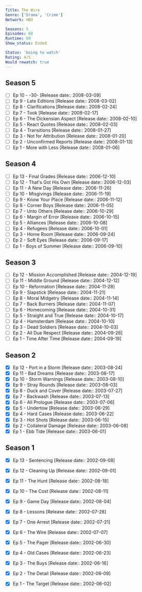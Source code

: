 ```yaml
---
Title: The Wire
Genre: ['Drama', 'Crime']
Network: HBO

Seasons: 5
Episodes: 60
Runtime: 60
Show_status: Ended

Status: 'Going to watch'
Rating: 4/5
Would rewatch: true
---
```


## Season 5
- [ ] Ep 10 - -30- [Release date:: 2008-03-09]
- [ ] Ep 9 - Late Editions [Release date:: 2008-03-02]
- [ ] Ep 8 - Clarifications [Release date:: 2008-02-24]
- [ ] Ep 7 - Took [Release date:: 2008-02-17]
- [ ] Ep 6 - The Dickensian Aspect [Release date:: 2008-02-10]
- [ ] Ep 5 - React Quotes [Release date:: 2008-02-03]
- [ ] Ep 4 - Transitions [Release date:: 2008-01-27]
- [ ] Ep 3 - Not for Attribution [Release date:: 2008-01-20]
- [ ] Ep 2 - Unconfirmed Reports [Release date:: 2008-01-13]
- [ ] Ep 1 - More with Less [Release date:: 2008-01-06]

## Season 4
- [ ] Ep 13 - Final Grades [Release date:: 2006-12-10]
- [ ] Ep 12 - That's Got His Own [Release date:: 2006-12-03]
- [ ] Ep 11 - A New Day [Release date:: 2006-11-26]
- [ ] Ep 10 - Misgivings [Release date:: 2006-11-19]
- [ ] Ep 9 - Know Your Place [Release date:: 2006-11-12]
- [ ] Ep 8 - Corner Boys [Release date:: 2006-11-05]
- [ ] Ep 7 - Unto Others [Release date:: 2006-10-29]
- [ ] Ep 6 - Margin of Error [Release date:: 2006-10-15]
- [ ] Ep 5 - Alliances [Release date:: 2006-10-08]
- [ ] Ep 4 - Refugees [Release date:: 2006-10-01]
- [ ] Ep 3 - Home Room [Release date:: 2006-09-24]
- [ ] Ep 2 - Soft Eyes [Release date:: 2006-09-17]
- [ ] Ep 1 - Boys of Summer [Release date:: 2006-09-10]

## Season 3
- [ ] Ep 12 - Mission Accomplished [Release date:: 2004-12-19]
- [ ] Ep 11 - Middle Ground [Release date:: 2004-12-12]
- [ ] Ep 10 - Reformation [Release date:: 2004-11-28]
- [ ] Ep 9 - Slapstick [Release date:: 2004-11-21]
- [ ] Ep 8 - Moral Midgetry [Release date:: 2004-11-14]
- [ ] Ep 7 - Back Burners [Release date:: 2004-11-07]
- [ ] Ep 6 - Homecoming [Release date:: 2004-10-31]
- [ ] Ep 5 - Straight and True [Release date:: 2004-10-17]
- [ ] Ep 4 - Hamsterdam [Release date:: 2004-10-10]
- [ ] Ep 3 - Dead Soldiers [Release date:: 2004-10-03]
- [ ] Ep 2 - All Due Respect [Release date:: 2004-09-26]
- [ ] Ep 1 - Time After Time [Release date:: 2004-09-19]

## Season 2
- [x] Ep 12 - Port in a Storm [Release date:: 2003-08-24]
- [x] Ep 11 - Bad Dreams [Release date:: 2003-08-17]
- [x] Ep 10 - Storm Warnings [Release date:: 2003-08-10]
- [x] Ep 9 - Stray Rounds [Release date:: 2003-08-03]
- [x] Ep 8 - Duck and Cover [Release date:: 2003-07-27]
- [x] Ep 7 - Backwash [Release date:: 2003-07-13]
- [x] Ep 6 - All Prologue [Release date:: 2003-07-06]
- [x] Ep 5 - Undertow [Release date:: 2003-06-29]
- [x] Ep 4 - Hard Cases [Release date:: 2003-06-22]
- [x] Ep 3 - Hot Shots [Release date:: 2003-06-15]
- [x] Ep 2 - Collateral Damage [Release date:: 2003-06-08]
- [x] Ep 1 - Ebb Tide [Release date:: 2003-06-01]

## Season 1
- [x] Ep 13 - Sentencing [Release date:: 2002-09-08]
- [x] Ep 12 - Cleaning Up [Release date:: 2002-09-01]
- [x] Ep 11 - The Hunt [Release date:: 2002-08-18]
- [x] Ep 10 - The Cost [Release date:: 2002-08-11]
- [x] Ep 9 - Game Day [Release date:: 2002-08-04]
- [x] Ep 8 - Lessons [Release date:: 2002-07-28]
- [x] Ep 7 - One Arrest [Release date:: 2002-07-21]
- [x] Ep 6 - The Wire [Release date:: 2002-07-07]
- [x] Ep 5 - The Pager [Release date:: 2002-06-30]
- [x] Ep 4 - Old Cases [Release date:: 2002-06-23]
- [x] Ep 3 - The Buys [Release date:: 2002-06-16]
- [x] Ep 2 - The Detail [Release date:: 2002-06-09]
- [x] Ep 1 - The Target [Release date:: 2002-06-02]


